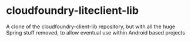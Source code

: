 cloudfoundry-liteclient-lib
===========================

A clone of the cloudfoundry-client-lib repository, but with all the huge Spring stuff removed, to allow eventual use within Android based projects
